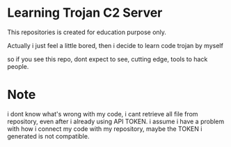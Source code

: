 # Learning Trojan C2 Server

This repositories is created for education purpose only.

Actually i just feel a little bored, then i decide to learn code trojan by myself

so if you see this repo, dont expect to see, cutting edge, tools to hack people.

# Note

i dont know what's wrong with my code, i cant retrieve all file from repository, even after i already using API TOKEN. i assume i have a problem with how i connect my code with my repository, maybe the TOKEN i generated is not compatible.